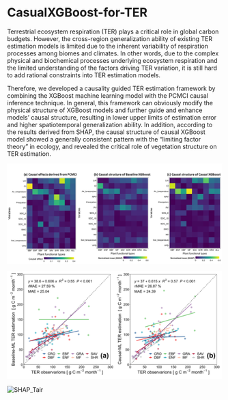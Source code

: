 # CasualXGBoost-for-TER

Terrestrial ecosystem respiration (TER) plays a critical role in global carbon budgets. However, the cross-region generalization ability of existing TER estimation models is limited due to the inherent variability of respiration processes among biomes and climates. In other words, due to the complex physical and biochemical processes underlying ecosystem respiration and the limited understanding of the factors driving TER variation, it is still hard to add rational constraints into TER estimation models.

Therefore, we developed a causality guided TER estimation framework by combining the XGBoost machine learning model with the PCMCI causal inference technique. In general, this framework can obviously modify the physical structure of XGBoost models and further guide and enhance models’ causal structure, resulting in lower upper limits of estimation error and higher spatiotemporal generalization ability. In addition, according to the results derived from SHAP, the causal structure of causal XGBoost model showed a generally consistent pattern with the “limiting factor theory” in ecology, and revealed the critical role of vegetation structure on TER estimation. 

![graphical_abstract](./plot/graphical_abstract.jpg)

![LeaveOneCrossVlidation](./plot/Figure_8.png)

![SHAP_Tair](./plot/Figure_10.png)